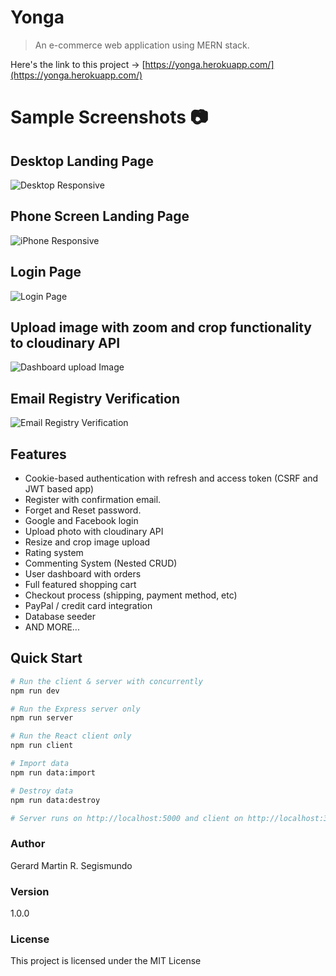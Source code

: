 # Yonga

> An e-commerce web application using MERN stack.

Here's the link to this project -> [https://yonga.herokuapp.com/](https://yonga.herokuapp.com/)

# Sample Screenshots 📷

## Desktop Landing Page

![Desktop Responsive](https://res.cloudinary.com/yonga/image/upload/v1618009167/Untitled_lpfigr.png)

## Phone Screen Landing Page

![iPhone Responsive](https://res.cloudinary.com/yonga/image/upload/v1618008429/Yonga_dkphyx.png)

## Login Page

![Login Page](https://res.cloudinary.com/yonga/image/upload/v1618178100/Login_j9lzov.png)

## Upload image with zoom and crop functionality to cloudinary API

![Dashboard upload Image](https://res.cloudinary.com/yonga/image/upload/v1618184033/crop_gmg0cd.png)

## Email Registry Verification

![Email Registry Verification](https://res.cloudinary.com/yonga/image/upload/v1618177811/emailRegistration_pqgfrb.png)

## Features

- Cookie-based authentication with refresh and access token (CSRF and JWT based app)
- Register with confirmation email.
- Forget and Reset password.
- Google and Facebook login
- Upload photo with cloudinary API
- Resize and crop image upload
- Rating system
- Commenting System (Nested CRUD)
- User dashboard with orders
- Full featured shopping cart
- Checkout process (shipping, payment method, etc)
- PayPal / credit card integration
- Database seeder
- AND MORE...

## Quick Start

```bash
# Run the client & server with concurrently
npm run dev

# Run the Express server only
npm run server

# Run the React client only
npm run client

# Import data
npm run data:import

# Destroy data
npm run data:destroy

# Server runs on http://localhost:5000 and client on http://localhost:3000
```

### Author

Gerard Martin R. Segismundo

### Version

1.0.0

### License

This project is licensed under the MIT License
